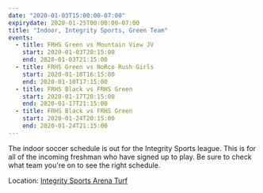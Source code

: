 ```yaml
---
date: "2020-01-03T15:00:00-07:00"
expirydate: 2020-01-25T00:00:00-07:00
title: "Indoor, Integrity Sports, Green Team"
events:
  - title: FRHS Green vs Mountain View JV
    start: 2020-01-03T20:15:00
    end: 2020-01-03T21:15:00
  - title: FRHS Green vs NoRco Rush Girls
    start: 2020-01-10T16:15:00
    end: 2020-01-10T17:15:00
  - title: FRHS Black vs FRHS Green
    start: 2020-01-17T20:15:00
    end: 2020-01-17T21:15:00
  - title: FRHS Black vs FRHS Green
    start: 2020-01-24T20:15:00
    end: 2020-01-24T21:15:00
---
```


The indoor soccer schedule is out for the Integrity Sports league. This is for
all of the incoming freshman who have signed up to play. Be sure to check what
team you're on to see the right schedule.

Location: [Integrity Sports Arena Turf][turf]

[turf]: https://goo.gl/maps/WpukCdeTWav2LHa9A
